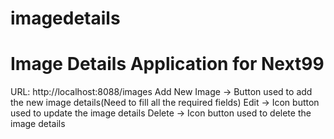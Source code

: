 # imagedetails
# Image Details Application for Next99
URL: http://localhost:8088/images
Add New Image -> Button used to add the new image details(Need to fill all the required fields)
Edit -> Icon button used to update the image details
Delete -> Icon button used to delete the image details
